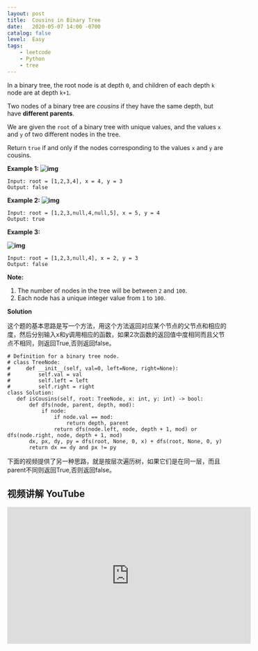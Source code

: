 ```yaml
---
layout: post
title:  Cousins in Binary Tree
date:   2020-05-07 14:00 -0700
catalog: false
level:  Easy
tags:
    - leetcode
    - Python
    - tree
---
```


In a binary tree, the root node is at depth `0`, and children of each depth `k` node are at depth `k+1`.

Two nodes of a binary tree are *cousins* if they have the same depth, but have **different parents**.

We are given the `root` of a binary tree with unique values, and the values `x` and `y` of two different nodes in the tree.

Return `true` if and only if the nodes corresponding to the values `x` and `y` are cousins.

 

**Example 1:
![img](https://assets.leetcode.com/uploads/2019/02/12/q1248-01.png)**

```
Input: root = [1,2,3,4], x = 4, y = 3
Output: false
```

**Example 2:
![img](https://assets.leetcode.com/uploads/2019/02/12/q1248-02.png)**

```
Input: root = [1,2,3,null,4,null,5], x = 5, y = 4
Output: true
```

**Example 3:**

**![img](https://assets.leetcode.com/uploads/2019/02/13/q1248-03.png)**

```
Input: root = [1,2,3,null,4], x = 2, y = 3
Output: false
```

 

**Note:**

1. The number of nodes in the tree will be between `2` and `100`.
2. Each node has a unique integer value from `1` to `100`.

 **Solution**
 
 这个题的基本思路是写一个方法，用这个方法返回对应某个节点的父节点和相应的度，然后分别输入x和y调用相应的函数，如果2次函数的返回值中度相同而且父节点不相同，则返回True,否则返回false。
 ```
# Definition for a binary tree node.
# class TreeNode:
#     def __init__(self, val=0, left=None, right=None):
#         self.val = val
#         self.left = left
#         self.right = right
class Solution:
    def isCousins(self, root: TreeNode, x: int, y: int) -> bool:
        def dfs(node, parent, depth, mod):
            if node:
                if node.val == mod:
                    return depth, parent
                return dfs(node.left, node, depth + 1, mod) or dfs(node.right, node, depth + 1, mod)
        dx, px, dy, py = dfs(root, None, 0, x) + dfs(root, None, 0, y)
        return dx == dy and px != py

```

下面的视频提供了另一种思路，就是按层次遍历树，如果它们是在同一层，而且parent不同则返回True,否则返回false。


## 视频讲解 YouTube

<iframe width="560" height="315" src="https://www.youtube.com/embed/2WbgNzAPZD4" frameborder="0" allow="accelerometer; autoplay; encrypted-media; gyroscope; picture-in-picture" allowfullscreen></iframe>
